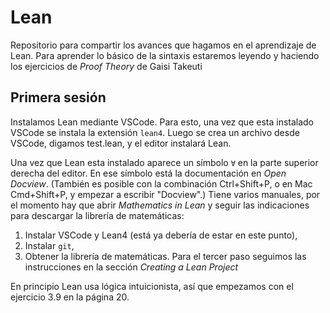 # Lean
Repositorio para compartir los avances que hagamos en el aprendizaje de Lean.
Para aprender lo básico de la sintaxis estaremos leyendo y haciendo los
ejercicios de *Proof Theory* de Gaisi Takeuti

## Primera sesión
Instalamos Lean mediante VSCode. Para esto, una vez que esta instalado VSCode se
instala la extensión `lean4`. Luego se crea un archivo desde VSCode, digamos
test.lean, y el editor instalará Lean.

Una vez que Lean esta instalado aparece un símbolo `∀` en la parte superior
derecha del editor. En ese símbolo está la documentación en *Open Docview*.
(También es posible con la combinación Ctrl+Shift+P, o en Mac Cmd+Shift+P, y
empezar a escribir "Docview".) Tiene varios manuales, por el momento hay que
abrir *Mathematics in Lean* y seguir las indicaciones para descargar la librería
de matemáticas:
1. Instalar VSCode y Lean4 (está ya debería de estar en este punto),
2. Instalar `git`,
3. Obtener la librería de matemáticas.
Para el tercer paso seguimos las instrucciones en la sección *Creating a Lean Project*

En principio Lean usa lógica intuicionista, así que empezamos con el ejercicio
3.9 en la página 20.
